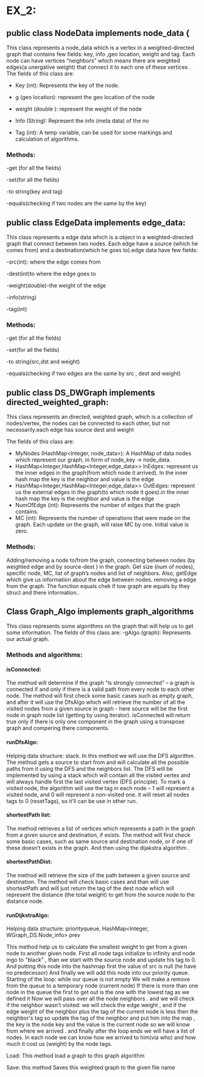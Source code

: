# EX_2:

## public class NodeData implements node_data {
This  class represents a node_data which is a vertex in a weighted-directed  graph that contains few fields:  key, info ,geo location, weight and tag. Each node can have  vertices “neighbors” which means there are weighted edges(a unergative weight) that connect it to each one of these vertices .
The fields of this class are:

- Key (int): Represents the key of the node.

- g (geo location):  represent the geo location of the node

- weight (double ):  represent the weight of the node

- Info (String): Represent the info (meta data) of the no

- Tag (int): A temp variable, can be used for some markings and calculation of algorithms.

### Methods:
-get (for all the fields)

-set(for all the fields)

-to string(key and tag)

-equals(checking if two nodes are the same by the key) 
 
## public class EdgeData implements edge_data:
This  class represents a edge data which is a object in a weighted-directed  graph that connect between two nodes. Each edge have a source (which he comes from) and a destination(which he goes to).edge data have few fields:

-src(int): where the edge comes from 

-dest(int)to where the edge goes to

-weight(double)-the weight of the edge

-info(string)

-tag(int)

### Methods:
-get (for all the fields)

-set(for all the fields)

-to string(src,dst and weight)

-equals(checking if two edges are the same by src , dest and weight)  

## public class DS_DWGraph implements directed_weighted_graph:
This class represents an directed, weighted   graph, which is a collection of nodes/vertex, the nodes can be connected to each other, but not necessarily.each edge has source dest and weight 

The fields of this class are:
- MyNodes (HashMap<Integer, node_data>): A HashMap of data nodes which represent our graph, in form of node_key -> node_data.
- HashMap<Integer,HashMap<Integer,edge_data>> InEdges: represent us the inner edges in the graph(from which node it arrived). In the inner hash map the key is the neighbor and value is the edge
- HashMap<Integer,HashMap<Integer,edge_data>> OutEdges:  represent us the external edges in the graph(to which node it goes).in the inner hash map the key is the neighbor and value is the edge
- NumOfEdge (int): Represents the number of edges that the graph contains.
- MC (int): Represents the number of operations that were made on the graph. Each update on the graph, will raise MC by one. Initial value is zero.
### Methods:
Adding/removing a node to/from the graph, connecting between nodes (by weighted edge and by source-dest ) in the graph. Get size (num of nodes), specific node, MC, list of graph’s nodes and list of neighbors. Also, getEdge which give us information about the edge between nodes. removing a edge from the graph. The function equals chek if tow graph are equals by they struct and there information..

## Class Graph_Algo implements graph_algorithms

This class represents some algorithms on the graph that will help us to get some information.
The fields of this class are:
-gAlgo (graph): Represents our actual graph.

### Methods and algorithms:

 #### isConnected:
The method will determine if the graph “is strongly connected” – a graph is connected if and only if there is a valid path from every node to each other node. The method will first check some basic cases such as empty graph, and after it will use the DfsAlgo which will retrieve the number of all the visited nodes from a given source in graph - here source will be the first node in graph node list (getting by using iterator). isConnected will return true only if there is only one component in the graph using a transpose graph and compering there components.

#### runDfsAlgo:
Helping data structure: stack.
In this method we will use the DFS algorithm. The method gets a source to start from and will calculate all the possible paths from it using the DFS and the neighbors list. The DFS will be implemented by using a stack which will contain all the visited vertex and will always handle first the last visited vertex (DFS principle). To mark a visited node, the algorithm will use the tag in each node – 1 will represent a visited node, and 0 will represent a non-visited one. it will reset all nodes tags to 0 (resetTags), so it’ll can be use in other run.

#### shortestPath list:
The method retrieves a list of vertices which represents a path in the graph from a given source and destination, if exists. The method will first check some basic cases, such as same source and destination node, or if one of these doesn’t exists in the graph. And then using the dijakstra algorithm  .

#### shortestPathDist:
The method will retrieve the size of the path between a given source and destination. The method will  check basic cases and than will use shortestPath and will just return the tag of the dest node  which will represent the distance  (the total weight) to get from the source node to the distance node.



#### runDijkstraAlgo:

Helping data structure: priorityqueue, HashMap<Integer, WGraph_DS.Node_info> prev
 
This method help us to calculate the smallest weight to get from a given node to another given node. First all node tags initialize to infinity and node ingo to "black" , than we start with the source node and update his tag to 0. And putting this node into the hashmap first the value of src is null (he have no predecessor)
And finally we will add this node into our priority queue.
Starting of the loop: while our queue is not empty 
We will make a remove from the queue to a  temporary node (current node)
If there is more than one node in the queue the first to get out is the one with the lowest tag as we defined it 
Now we will pass over all the node neighbors  . and we will check if  the neighbor wasn’t visited: we will check the edge weight , and if the edge weight of the neighbor plus the tag of the current node is less then the neighbor's tag so update the tag of the neighbor    and put him into the map , the key is the node key and the value is the current node so we will know from where we arrived . and finally after the loop ends we will have a list of nodes. In each node we can know how we arrived to him(via who) and how much it cost us (weight) by the node tags.

Load:
This method load a graph to this graph algorithm

Save:
this method Saves this weighted  graph to the given file name

